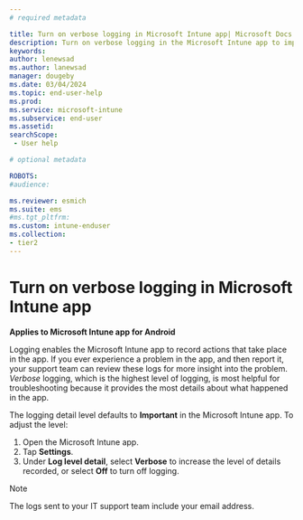```yaml
---
# required metadata

title: Turn on verbose logging in Microsoft Intune app| Microsoft Docs
description: Turn on verbose logging in the Microsoft Intune app to improve troubleshooting on Android devices.   
keywords:
author: lenewsad
ms.author: lanewsad
manager: dougeby
ms.date: 03/04/2024
ms.topic: end-user-help
ms.prod:
ms.service: microsoft-intune
ms.subservice: end-user
ms.assetid: 
searchScope:
 - User help

# optional metadata

ROBOTS:  
#audience:

ms.reviewer: esmich
ms.suite: ems
#ms.tgt_pltfrm:
ms.custom: intune-enduser
ms.collection:
- tier2
---
```



# Turn on verbose logging in Microsoft Intune app  

**Applies to Microsoft Intune app for Android**  

Logging enables the Microsoft Intune app to record actions that take place in the app. If you ever experience a problem in the app, and then report it, your support team can review these logs for more insight into the problem. *Verbose* logging, which is the highest level of logging, is most helpful for troubleshooting because it provides the most details about what happened in the app. 

The logging detail level defaults to **Important** in the Microsoft Intune app. To adjust the level:  

1. Open the Microsoft Intune app.  
2. Tap **Settings**.  
3. Under **Log level detail**, select **Verbose** to increase the level of details recorded, or select **Off** to turn off logging.  

> [!NOTE]
> The logs sent to your IT support team include your email address.  


